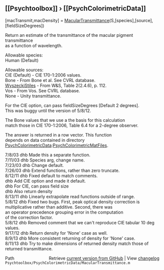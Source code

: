 ## [[Psychtoolbox]] &#8250; [[PsychColorimetricData]]

[macTransmit,macDensity] = [MacularTransmittance](MacularTransmittance)(S,[species],[source],[fieldSizeDegrees])  
  
Return an estimate of the transmittance of the macular pigment transmittance  
as a function of wavelength.  
  
Allowable species:  
  Human (Default)  
  
Allowable sources:  
  CIE (Default)            - CIE 170-1:2006 values.  
  Bone                     - From Bone et al.  See CVRL database.  
  [WyszeckiStiles](WyszeckiStiles)           - From W&S, Table 2(2.4.6), p. 112.  
  Vos                      - From Vos.  See CVRL database.  
  None                     - Unity transmittance.  
  
For the CIE option, can pass fieldSizeDegrees [Default 2 degrees].  
This was buggy until the version of 5/8/12.  
  
The Bone values that we use a the basis for this calculation  
match those in  CIE 170-1:2006, Table 6.4 for a 2-degree observer.  
  
The answer is returned in a row vector.  This function  
depends on data contained in directory  
[PsychColorimetricData](PsychColorimetricData):[PsychColorimetricMatFiles](PsychColorimetricMatFiles).  
  
7/8/03  dhb  Made this a separate function.  
7/11/03 dhb  Species arg, change name.  
7/23/03 dhb  Change default.  
7/26/03 dhb  Extend functions, rather than zero truncate.  
8/12/11 dhb  Fixed default to match comments.  
        dhb  Add CIE option and made it default.  
        dhb  For CIE, can pass field size  
        dhb  Also return density  
8/13/11 dhb  Linearly extrapolate read functions outside of range.  
5/8/12  dhb  Fixed two bugs.  First, peak optical density correction is  
             multiplicative rather than additive.  Second, there was  
             an operator precedence grouping error in the computation  
             of the correction factor.  
5/8/12  dhb  Removed comment that we can't reproduce CIE tabular 10 deg values.  
9/17/12 dhb  Return density for 'None' case as well.  
8/9/13  dhb  More consistent returning of density for 'None' case.  
8/11/13 dhb  Try to make dimensions of returned density match those of returned transmittance.  




<div class="code_header" style="text-align:right;">
  <span style="float:left;">Path&nbsp;&nbsp;</span> <span class="counter">Retrieve <a href=
  "https://raw.github.com/Psychtoolbox-3/Psychtoolbox-3/beta/Psychtoolbox/PsychColorimetricData/MacularTransmittance.m">current version from GitHub</a> | View <a href=
  "https://github.com/Psychtoolbox-3/Psychtoolbox-3/commits/beta/Psychtoolbox/PsychColorimetricData/MacularTransmittance.m">changelog</a></span>
</div>
<div class="code">
  <code>Psychtoolbox/PsychColorimetricData/MacularTransmittance.m</code>
</div>

